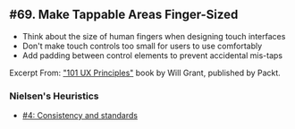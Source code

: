## #69. Make Tappable Areas Finger-Sized
-  Think about the size of human fingers when designing touch interfaces
-  Don't make touch controls too small for users to use comfortably
-  Add padding between control elements to prevent accidental mis-taps

Excerpt From: ["101 UX Principles"](https://www.packtpub.com/web-development/101-ux-principles) book by Will Grant, published by Packt.

### Nielsen's Heuristics
- [#4: Consistency and standards](https://github.com/fullcircle23/fullcircle23.github.io/blob/master/2020/ui-ux/ui-ux-principles-and-best-practices.md#4-consistency-and-standards)
